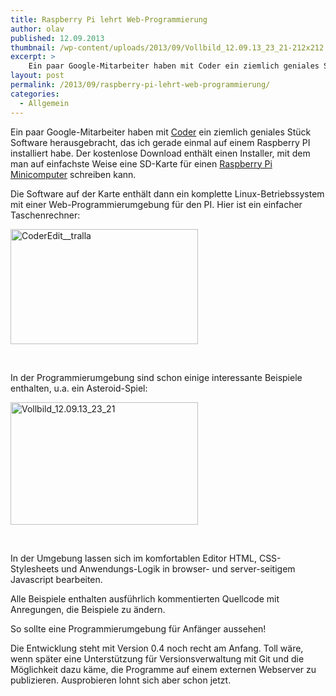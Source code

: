 ```yaml
---
title: Raspberry Pi lehrt Web-Programmierung
author: olav
published: 12.09.2013
thumbnail: /wp-content/uploads/2013/09/Vollbild_12.09.13_23_21-212x212.png
excerpt: >
    Ein paar Google-Mitarbeiter haben mit Coder ein ziemlich geniales Stück Software herausgebracht, das ich gerade einmal auf einem Raspberry PI installiert habe. Der kostenlose Download enthält einen Installer, mit dem man auf einfachste Weise eine SD-Karte für einen Raspberry Pi Minicomputer schreiben kann.
layout: post
permalink: /2013/09/raspberry-pi-lehrt-web-programmierung/
categories:
  - Allgemein
---
```

Ein paar Google-Mitarbeiter haben mit [Coder][1] ein ziemlich geniales Stück Software herausgebracht, das ich gerade einmal auf einem Raspberry PI installiert habe. Der kostenlose Download enthält einen Installer, mit dem man auf einfachste Weise eine SD-Karte für einen [Raspberry Pi Minicomputer][2] schreiben kann.

Die Software auf der Karte enthält dann ein komplette Linux-Betriebssystem mit einer Web-Programmierumgebung für den PI. Hier ist ein einfacher Taschenrechner:

<a href="http://tinkerthon.de/wp-content/uploads/2013/09/CoderEdit__tralla.png" rel="lightbox[851]" title="Raspberry Pi lehrt Web-Programmierung"><img class="size-medium wp-image-852 aligncenter" alt="CoderEdit__tralla" src="http://tinkerthon.de/wp-content/uploads/2013/09/CoderEdit__tralla-300x184.png" width="300" height="184" /></a>

&nbsp;

In der Programmierumgebung sind schon einige interessante Beispiele enthalten, u.a. ein Asteroid-Spiel:

<a href="http://tinkerthon.de/wp-content/uploads/2013/09/Vollbild_12.09.13_23_21.png" rel="lightbox[851]" title="Raspberry Pi lehrt Web-Programmierung"><img class="size-medium wp-image-853 aligncenter" alt="Vollbild_12.09.13_23_21" src="http://tinkerthon.de/wp-content/uploads/2013/09/Vollbild_12.09.13_23_21-300x196.png" width="300" height="196" /></a>

&nbsp;

In der Umgebung lassen sich im komfortablen Editor HTML, CSS-Stylesheets und Anwendungs-Logik in browser- und server-seitigem Javascript bearbeiten.

Alle Beispiele enthalten ausführlich kommentierten Quellcode mit Anregungen, die Beispiele zu ändern.

So sollte eine Programmierumgebung für Anfänger aussehen!

Die Entwicklung steht mit Version 0.4 noch recht am Anfang. Toll wäre, wenn später eine Unterstützung für Versionsverwaltung mit Git und die Möglichkeit dazu käme, die Programme auf einem externen Webserver zu publizieren. Ausprobieren lohnt sich aber schon jetzt.

 [1]: http://googlecreativelab.github.io/coder/
 [2]: http://www.amazon.de/gp/product/B008PT4GGC/ref=as_li_ss_tl?ie=UTF8&camp=1638&creative=19454&creativeASIN=B008PT4GGC&linkCode=as2&tag=dankbar-21
